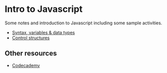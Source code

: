 # Intro to Javascript

Some notes and introduction to Javascript including some sample activities.

- [Syntax, variables & data types](syntax-variables-data-types.md)
- [Control structures](control-structurtes.md)

## Other resources

- [Codecademy](http://www.codecademy.com/)
